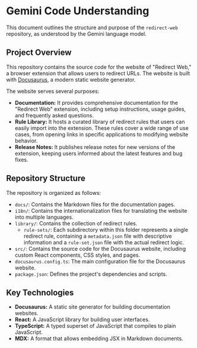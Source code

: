 # Gemini Code Understanding

This document outlines the structure and purpose of the `redirect-web` repository, as understood by the Gemini language model.

## Project Overview

This repository contains the source code for the website of "Redirect Web," a browser extension that allows users to redirect URLs. The website is built with [Docusaurus](https://docusaurus.io/), a modern static website generator.

The website serves several purposes:

* **Documentation:** It provides comprehensive documentation for the "Redirect Web" extension, including setup instructions, usage guides, and frequently asked questions.
* **Rule Library:** It hosts a curated library of redirect rules that users can easily import into the extension. These rules cover a wide range of use cases, from opening links in specific applications to modifying website behavior.
* **Release Notes:** It publishes release notes for new versions of the extension, keeping users informed about the latest features and bug fixes.

## Repository Structure

The repository is organized as follows:

* `docs/`: Contains the Markdown files for the documentation pages.
* `i18n/`: Contains the internationalization files for translating the website into multiple languages.
* `library/`: Contains the collection of redirect rules.
  * `rule-sets/`: Each subdirectory within this folder represents a single redirect rule, containing a `metadata.json` file with descriptive information and a `rule-set.json` file with the actual redirect logic.
* `src/`: Contains the source code for the Docusaurus website, including custom React components, CSS styles, and pages.
* `docusaurus.config.ts`: The main configuration file for the Docusaurus website.
* `package.json`: Defines the project's dependencies and scripts.

## Key Technologies

* **Docusaurus:** A static site generator for building documentation websites.
* **React:** A JavaScript library for building user interfaces.
* **TypeScript:** A typed superset of JavaScript that compiles to plain JavaScript.
* **MDX:** A format that allows embedding JSX in Markdown documents.
